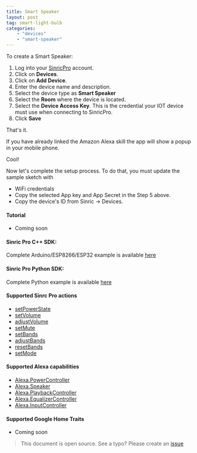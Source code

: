 ```yaml
---
title: Smart Speaker
layout: post
tag: smart-light-bulb
categories: 
    - "devices"
    - "smart-speaker"
---
```



To create a Smart Speaker:

1. Log into your  [SinricPro](https://sinric.pro/) account.
2. Click on **Devices**.
3. Click on **Add Device**.
4. Enter the device name and description.
5. Select the device type as **Smart Speaker**
6. Select the **Room** where the device is located.
5. Select the **Device Access Key**. This is the credential your IOT device must use when connecting to SinricPro. 
6. Click **Save**

That's it. 

If you have already linked the Amazon Alexa skill the app will show a popup in your mobile phone.

Cool!

Now let's complete the setup process. To do that, you must update the sample sketch with 
- WiFi credentials
- Copy the selected App key and App Secret in the Step 5 above.
- Copy the device's ID from Sinric -> Devices.

#### Tutorial
- Coming soon

#### Sinric Pro C++ SDK: 
Complete Arduino/ESP8266/ESP32 example is available [here]()

#### Sinric Pro Python SDK: 
Complete Python example is available [here]() 

#### Supported Sinrc Pro actions
- [setPowerState](https://github.com/sinricpro/sample_messages/blob/master/01_PowerState/01_setPowerState/)
- [setVolume](https://github.com/sinricpro/sample_messages/tree/master/12_SetVolume)
- [adjustVolume](https://github.com/sinricpro/sample_messages/tree/master/13_AdjustVolume)
- [setMute](https://github.com/sinricpro/sample_messages/tree/master/23_SetMute)
- [setBands](https://github.com/sinricpro/sample_messages/tree/master/18_SetBands)
- [adjustBands](https://github.com/sinricpro/sample_messages/tree/master/19_AdjustBands)
- [resetBands](https://github.com/sinricpro/sample_messages/tree/master/20_ResetBands)
- [setMode](https://github.com/sinricpro/sample_messages/tree/master/21_SetMode)

#### Supported Alexa capabilities
- [Alexa.PowerController](https://developer.amazon.com/docs/device-apis/alexa-powercontroller.html)
- [Alexa.Speaker](https://developer.amazon.com/docs/device-apis/alexa-speaker.html)
- [Alexa.PlaybackController](https://developer.amazon.com/docs/device-apis/alexa-playbackController.html)
- [Alexa.EqualizerController](https://developer.amazon.com/docs/device-apis/alexa-equalizerController.html)
- [Alexa.InputController](https://developer.amazon.com/docs/device-apis/alexa-inputController.html)

####  Supported Google Home Traits
- Coming soon

> This document is open source. See a typo? Please create an [issue](https://github.com/sinricpro/help-docs)
